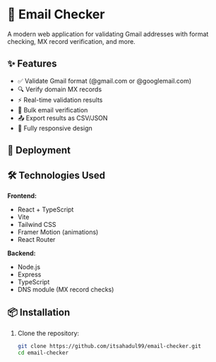 # 📧 Email Checker

A modern web application for validating Gmail addresses with format checking, MX record verification, and more.

## ✨ Features

- ✅ Validate Gmail format (@gmail.com or @googlemail.com)
- 🔍 Verify domain MX records
- ⚡ Real-time validation results
- 📁 Bulk email verification
- 📤 Export results as CSV/JSON
- 📱 Fully responsive design

## 🚀 Deployment

## 🛠️ Technologies Used

**Frontend:**
- React + TypeScript
- Vite
- Tailwind CSS
- Framer Motion (animations)
- React Router

**Backend:**
- Node.js
- Express
- TypeScript
- DNS module (MX record checks)

## 📦 Installation

1. Clone the repository:
   ```bash
   git clone https://github.com/itsahadul99/email-checker.git
   cd email-checker